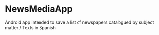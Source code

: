 # NewsMediaApp
Android app intended to save a list of newspapers catalogued by subject matter / Texts in Spanish
